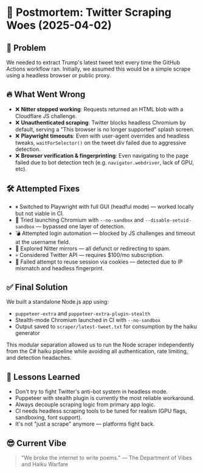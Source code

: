 # 📝 Postmortem: Twitter Scraping Woes (2025-04-02)

## 🧵 Problem

We needed to extract Trump's latest tweet text every time the GitHub Actions workflow ran. Initially, we assumed this would be a simple scrape using a headless browser or public proxy.

## 🔥 What Went Wrong

- ❌ **Nitter stopped working**: Requests returned an HTML blob with a Cloudflare JS challenge.
- ❌ **Unauthenticated scraping**: Twitter blocks headless Chromium by default, serving a "This browser is no longer supported" splash screen.
- ❌ **Playwright timeouts**: Even with user-agent overrides and headless tweaks, `waitForSelector()` on the tweet div failed due to aggressive detection.
- ❌ **Browser verification & fingerprinting**: Even navigating to the page failed due to bot detection tech (e.g. `navigator.webdriver`, lack of GPU, etc).

## 🛠️ Attempted Fixes

- ⏸ Switched to Playwright with full GUI (headful mode) — worked locally but not viable in CI.
- 🤖 Tried launching Chromium with `--no-sandbox` and `--disable-setuid-sandbox` — bypassed one layer of detection.
- 💣 Attempted login automation — blocked by JS challenges and timeout at the username field.
- 💭 Explored Nitter mirrors — all defunct or redirecting to spam.
- 💀 Considered Twitter API — requires $100/mo subscription.
- 😤 Failed attempt to reuse session via cookies — detected due to IP mismatch and headless fingerprint.

## ✅ Final Solution

We built a standalone Node.js app using:

- `puppeteer-extra` and `puppeteer-extra-plugin-stealth`
- Stealth-mode Chromium launched in CI with `--no-sandbox`
- Output saved to `scraper/latest-tweet.txt` for consumption by the haiku generator

This modular separation allowed us to run the Node scraper independently from the C# haiku pipeline while avoiding all authentication, rate limiting, and detection headaches.

## 🤯 Lessons Learned

- Don't try to fight Twitter's anti-bot system in headless mode.
- Puppeteer with stealth plugin is currently the most reliable workaround.
- Always decouple scraping logic from primary app logic.
- CI needs headless scraping tools to be tuned for realism (GPU flags, sandboxing, font support).
- It's not "just a scrape" anymore — platforms fight back.

## 😎 Current Vibe

> "We broke the internet to write poems." — The Department of Vibes and Haiku Warfare
